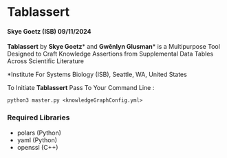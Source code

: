 # Tablassert
#### Skye Goetz (ISB) 09/11/2024

**Tablassert** by **Skye Goetz**\* and **Gwênlyn Glusman**\* is a Multipurpose Tool Designed to Craft Knowledge Assertions from Supplemental Data Tables Across Scientific Literature

*Institute For Systems Biology (ISB), Seattle, WA, United States

To Initiate **Tablassert** Pass To Your Command Line :

```
python3 master.py <knowledgeGraphConfig.yml>
```
### Required Libraries
- polars (Python)
- yaml (Python)
- openssl (C++)